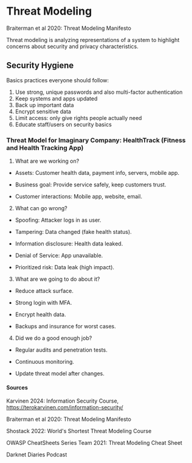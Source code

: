 # Threat Modeling

Braiterman et al 2020: Threat Modeling Manifesto

Threat modeling is analyzing representations of a system to highlight concerns about security and privacy characteristics.

## Security Hygiene

Basics practices everyone should follow:

1. Use strong, unique passwords and also multi-factor authentication
2. Keep systems and apps updated
3. Back up important data
4. Encrypt sensitive data
5. Limit access: only give rights people actually need
6. Educate staff/users on security basics

### Threat Model for Imaginary Company: HealthTrack (Fitness and Health Tracking App)

1. What are we working on?

- Assets: Customer health data, payment info, servers, mobile app.
   
- Business goal: Provide service safely, keep customers trust.
   
- Customer interactions: Mobile app, website, email.

2. What can go wrong?

- Spoofing: Attacker logs in as user.
   
- Tampering: Data changed (fake health status).
   
- Information disclosure: Health data leaked.
   
- Denial of Service: App unavailable.
   
- Prioritized risk: Data leak (high impact).

3. What are we going to do about it?

- Reduce attack surface.
   
- Strong login with MFA.
   
- Encrypt health data.
   
- Backups and insurance for worst cases.

4. Did we do a good enough job?

- Regular audits and penetration tests.
   
- Continuous monitoring.
   
- Update threat model after changes.

#### Sources 

Karvinen 2024: Information Security Course, https://terokarvinen.com/information-security/

Braiterman et al 2020: Threat Modeling Manifesto

Shostack 2022: World's Shortest Threat Modeling Course

OWASP CheatSheets Series Team 2021: Threat Modeling Cheat Sheet

Darknet Diaries Podcast 
